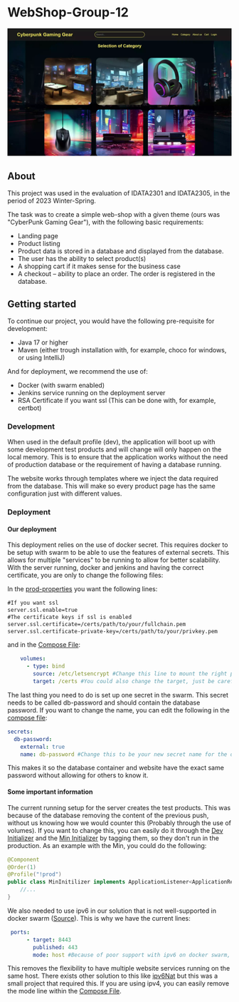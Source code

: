 # WebShop-Group-12

![Screenshot of homepage](doc/image%20dump/Screenshots/Home.webp)

## About

This project was used in the evaluation of IDATA2301 and IDATA2305, in the period of 2023 Winter-Spring.

The task was to create a simple web-shop with a given theme (ours was "CyberPunk Gaming Gear"),
with the following basic requirements:

- Landing page
- Product listing
- Product data is stored in a database and displayed from the database.
- The user has the ability to select product(s)
- A shopping cart if it makes sense for the business case
- A checkout – ability to place an order. The order is registered in the database.

## Getting started

To continue our project, you would have the following pre-requisite for development:
- Java 17 or higher
- Maven (either trough installation with, for example, choco for windows, or using IntelliJ)

And for deployment, we recommend the use of:
- Docker (with swarm enabled)
- Jenkins service running on the deployment server
- RSA Certificate if you want ssl (This can be done with, for example, certbot)

### Development

When used in the default profile (dev),
the application will boot up with some development test products and will change will only happen on the local memory.
This is to ensure
that the application works without the need of production database or the requirement of having a database running.

The website works through templates where we inject the data required from the database.
This will make so every product page has the same configuration just with different values.

### Deployment

#### Our deployment

This deployment relies on the use of docker secret.
This requires docker to be setup with swarm to be able to use the features of external secrets.
This allows for multiple "services" to be running to allow for better scalability.
With the server running, docker and jenkins and having the correct certificate,
you are only to change the following files:

In the [prod-properties](src/main/resources/application-prod.properties) you want the following lines:

```properties
#If you want ssl
server.ssl.enable=true
#The certificate keys if ssl is enabled
server.ssl.certificate=/certs/path/to/your/fullchain.pem
server.ssl.certificate-private-key=/certs/path/to/your/privkey.pem
```

and in the [Compose File](docker-compose.yaml):
```yaml
    volumes:
      - type: bind
        source: /etc/letsencrypt #Change this line to mount the right path for the certificate
        target: /certs #You could also change the target, just be careful to reflect this in the properties file above
```

The last thing you need to do is set up one secret in the swarm.
This secret needs to be called db-password and should contain the database password.
If you want to change the name, you can edit the following in the [compose file](docker-compose.yaml):

```yaml
secrets:
  db-password:
    external: true
    name: db-password #Change this to be your new secret name for the database password
```
This makes it so the database container and website have the exact same password without allowing for others to know it.

#### Some important information

The current running setup for the server creates the test products.
This was because of the database removing the content of the previous push,
without us knowing how we would counter this (Probably through the use of volumes).
If you want to change this,
you can easily do it through the [Dev Initializer](src/main/java/no/ntnu/webshop/group12/webshop/tools/DevInitializer.java) and the [Min Initializer](src/main/java/no/ntnu/webshop/group12/webshop/tools/MinInitilizer.java)
by tagging them,
so they don't run in the production.
As an example with the Min, you could do the following:

```java
@Component
@Order(1)
@Profile("!prod")
public class MinInitilizer implements ApplicationListener<ApplicationReadyEvent> { 
    //...  
}
```

We also needed to use ipv6 in our solution that is not well-supported in docker swarm
([Source](https://github.com/moby/moby/issues/24379)).
This is why we have the current lines:

```yaml
 ports:
      - target: 8443
        published: 443
        mode: host #Because of poor support with ipv6 on docker swarm, we need to enable it to take over the host ports.
```

This removes the flexibility to have multiple website services running on the same host.
There exists other solution to this like [ipv6Nat](https://github.com/robbertkl/docker-ipv6nat)
but this was a small project that required this.
If you are using ipv4, you can easily remove the mode line within the [Compose File](docker-compose.yaml).